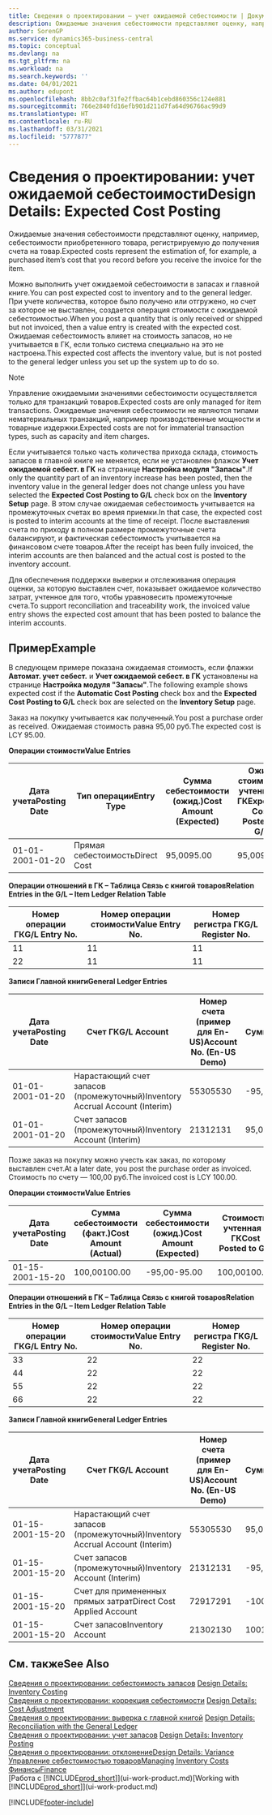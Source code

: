 ```yaml
---
title: Сведения о проектировании — учет ожидаемой себестоимости | Документация Майкрософт
description: Ожидаемые значения себестоимости представляют оценку, например, себестоимости приобретенного товара, регистрируемую до получения счета на товар.
author: SorenGP
ms.service: dynamics365-business-central
ms.topic: conceptual
ms.devlang: na
ms.tgt_pltfrm: na
ms.workload: na
ms.search.keywords: ''
ms.date: 04/01/2021
ms.author: edupont
ms.openlocfilehash: 8bb2c0af31fe2ffbac64b1cebd860356c124e881
ms.sourcegitcommit: 766e2840fd16efb901d211d7fa64d96766ac99d9
ms.translationtype: HT
ms.contentlocale: ru-RU
ms.lasthandoff: 03/31/2021
ms.locfileid: "5777877"
---
```

# <a name="design-details-expected-cost-posting"></a><span data-ttu-id="c5d21-103">Сведения о проектировании: учет ожидаемой себестоимости</span><span class="sxs-lookup"><span data-stu-id="c5d21-103">Design Details: Expected Cost Posting</span></span>
<span data-ttu-id="c5d21-104">Ожидаемые значения себестоимости представляют оценку, например, себестоимости приобретенного товара, регистрируемую до получения счета на товар.</span><span class="sxs-lookup"><span data-stu-id="c5d21-104">Expected costs represent the estimation of, for example, a purchased item’s cost that you record before you receive the invoice for the item.</span></span>  

 <span data-ttu-id="c5d21-105">Можно выполнить учет ожидаемой себестоимости в запасах и главной книге.</span><span class="sxs-lookup"><span data-stu-id="c5d21-105">You can post expected cost to inventory and to the general ledger.</span></span> <span data-ttu-id="c5d21-106">При учете количества, которое было получено или отгружено, но счет за которое не выставлен, создается операция стоимости с ожидаемой себестоимостью.</span><span class="sxs-lookup"><span data-stu-id="c5d21-106">When you post a quantity that is only received or shipped but not invoiced, then a value entry is created with the expected cost.</span></span> <span data-ttu-id="c5d21-107">Ожидаемая себестоимость влияет на стоимость запасов, но не учитывается в ГК, если только система специально на это не настроена.</span><span class="sxs-lookup"><span data-stu-id="c5d21-107">This expected cost affects the inventory value, but is not posted to the general ledger unless you set up the system up to do so.</span></span>  

> [!NOTE]  
>  <span data-ttu-id="c5d21-108">Управление ожидаемыми значениями себестоимости осуществляется только для транзакций товаров.</span><span class="sxs-lookup"><span data-stu-id="c5d21-108">Expected costs are only managed for item transactions.</span></span> <span data-ttu-id="c5d21-109">Ожидаемые значения себестоимости не являются типами нематериальных транзакций, например производственные мощности и товарные издержки.</span><span class="sxs-lookup"><span data-stu-id="c5d21-109">Expected costs are not for immaterial transaction types, such as capacity and item charges.</span></span>  

 <span data-ttu-id="c5d21-110">Если учитывается только часть количества прихода склада, стоимость запасов в главной книге не меняется, если не установлен флажок **Учет ожидаемой себест. в ГК** на странице **Настройка модуля "Запасы"**.</span><span class="sxs-lookup"><span data-stu-id="c5d21-110">If only the quantity part of an inventory increase has been posted, then the inventory value in the general ledger does not change unless you have selected the **Expected Cost Posting to G/L** check box on the **Inventory Setup** page.</span></span> <span data-ttu-id="c5d21-111">В этом случае ожидаемая себестоимость учитывается на промежуточных счетах во время приемки.</span><span class="sxs-lookup"><span data-stu-id="c5d21-111">In that case, the expected cost is posted to interim accounts at the time of receipt.</span></span> <span data-ttu-id="c5d21-112">После выставления счета по приходу в полном размере промежуточные счета балансируют, и фактическая себестоимость учитывается на финансовом счете товаров.</span><span class="sxs-lookup"><span data-stu-id="c5d21-112">After the receipt has been fully invoiced, the interim accounts are then balanced and the actual cost is posted to the inventory account.</span></span>  

 <span data-ttu-id="c5d21-113">Для обеспечения поддержки выверки и отслеживания операция оценки, за которую выставлен счет, показывает ожидаемое количество затрат, учтенное для того, чтобы уравновесить промежуточные счета.</span><span class="sxs-lookup"><span data-stu-id="c5d21-113">To support reconciliation and traceability work, the invoiced value entry shows the expected cost amount that has been posted to balance the interim accounts.</span></span>  

## <a name="example"></a><span data-ttu-id="c5d21-114">Пример</span><span class="sxs-lookup"><span data-stu-id="c5d21-114">Example</span></span>  
 <span data-ttu-id="c5d21-115">В следующем примере показана ожидаемая стоимость, если флажки **Автомат. учет себест.** и **Учет ожидаемой себест. в ГК** установлены на странице **Настройка модуля "Запасы"**.</span><span class="sxs-lookup"><span data-stu-id="c5d21-115">The following example shows expected cost if the **Automatic Cost Posting** check box and the **Expected Cost Posting to G/L** check box are selected on the **Inventory Setup** page.</span></span>  

 <span data-ttu-id="c5d21-116">Заказ на покупку учитывается как полученный.</span><span class="sxs-lookup"><span data-stu-id="c5d21-116">You post a purchase order as received.</span></span> <span data-ttu-id="c5d21-117">Ожидаемая стоимость равна 95,00 руб.</span><span class="sxs-lookup"><span data-stu-id="c5d21-117">The expected cost is LCY 95.00.</span></span>  

 <span data-ttu-id="c5d21-118">**Операции стоимости**</span><span class="sxs-lookup"><span data-stu-id="c5d21-118">**Value Entries**</span></span>  

|<span data-ttu-id="c5d21-119">Дата учета</span><span class="sxs-lookup"><span data-stu-id="c5d21-119">Posting Date</span></span>|<span data-ttu-id="c5d21-120">Тип операции</span><span class="sxs-lookup"><span data-stu-id="c5d21-120">Entry Type</span></span>|<span data-ttu-id="c5d21-121">Сумма себестоимости (ожид.)</span><span class="sxs-lookup"><span data-stu-id="c5d21-121">Cost Amount (Expected)</span></span>|<span data-ttu-id="c5d21-122">Ожид. стоимость, учтенная в ГК</span><span class="sxs-lookup"><span data-stu-id="c5d21-122">Expected Cost Posted to G/L</span></span>|<span data-ttu-id="c5d21-123">Ожидаемая себестоимость</span><span class="sxs-lookup"><span data-stu-id="c5d21-123">Expected Cost</span></span>|<span data-ttu-id="c5d21-124">Номер товарной операции</span><span class="sxs-lookup"><span data-stu-id="c5d21-124">Item Ledger Entry No.</span></span>|<span data-ttu-id="c5d21-125">Номер операции</span><span class="sxs-lookup"><span data-stu-id="c5d21-125">Entry No.</span></span>|  
|------------------|----------------|------------------------------|----------------------------------|-------------------|---------------------------|---------------|  
|<span data-ttu-id="c5d21-126">01-01-20</span><span class="sxs-lookup"><span data-stu-id="c5d21-126">01-01-20</span></span>|<span data-ttu-id="c5d21-127">Прямая себестоимость</span><span class="sxs-lookup"><span data-stu-id="c5d21-127">Direct Cost</span></span>|<span data-ttu-id="c5d21-128">95,00</span><span class="sxs-lookup"><span data-stu-id="c5d21-128">95.00</span></span>|<span data-ttu-id="c5d21-129">95,00</span><span class="sxs-lookup"><span data-stu-id="c5d21-129">95.00</span></span>|<span data-ttu-id="c5d21-130">Да</span><span class="sxs-lookup"><span data-stu-id="c5d21-130">Yes</span></span>|<span data-ttu-id="c5d21-131">1</span><span class="sxs-lookup"><span data-stu-id="c5d21-131">1</span></span>|<span data-ttu-id="c5d21-132">1</span><span class="sxs-lookup"><span data-stu-id="c5d21-132">1</span></span>|  

 <span data-ttu-id="c5d21-133">**Операции отношений в ГК – Таблица Связь с книгой товаров**</span><span class="sxs-lookup"><span data-stu-id="c5d21-133">**Relation Entries in the G/L – Item Ledger Relation Table**</span></span>  

|<span data-ttu-id="c5d21-134">Номер операции ГК</span><span class="sxs-lookup"><span data-stu-id="c5d21-134">G/L Entry No.</span></span>|<span data-ttu-id="c5d21-135">Номер операции стоимости</span><span class="sxs-lookup"><span data-stu-id="c5d21-135">Value Entry No.</span></span>|<span data-ttu-id="c5d21-136">Номер регистра ГК</span><span class="sxs-lookup"><span data-stu-id="c5d21-136">G/L Register No.</span></span>|  
|--------------------|---------------------|-----------------------|  
|<span data-ttu-id="c5d21-137">1</span><span class="sxs-lookup"><span data-stu-id="c5d21-137">1</span></span>|<span data-ttu-id="c5d21-138">1</span><span class="sxs-lookup"><span data-stu-id="c5d21-138">1</span></span>|<span data-ttu-id="c5d21-139">1</span><span class="sxs-lookup"><span data-stu-id="c5d21-139">1</span></span>|  
|<span data-ttu-id="c5d21-140">2</span><span class="sxs-lookup"><span data-stu-id="c5d21-140">2</span></span>|<span data-ttu-id="c5d21-141">1</span><span class="sxs-lookup"><span data-stu-id="c5d21-141">1</span></span>|<span data-ttu-id="c5d21-142">1</span><span class="sxs-lookup"><span data-stu-id="c5d21-142">1</span></span>|  

 <span data-ttu-id="c5d21-143">**Записи Главной книги**</span><span class="sxs-lookup"><span data-stu-id="c5d21-143">**General Ledger Entries**</span></span>  

|<span data-ttu-id="c5d21-144">Дата учета</span><span class="sxs-lookup"><span data-stu-id="c5d21-144">Posting Date</span></span>|<span data-ttu-id="c5d21-145">Счет ГК</span><span class="sxs-lookup"><span data-stu-id="c5d21-145">G/L Account</span></span>|<span data-ttu-id="c5d21-146">Номер счета (пример для En-US)</span><span class="sxs-lookup"><span data-stu-id="c5d21-146">Account No. (En-US Demo)</span></span>|<span data-ttu-id="c5d21-147">Сумма</span><span class="sxs-lookup"><span data-stu-id="c5d21-147">Amount</span></span>|<span data-ttu-id="c5d21-148">Номер операции</span><span class="sxs-lookup"><span data-stu-id="c5d21-148">Entry No.</span></span>|  
|------------------|------------------|---------------------------------|------------|---------------|  
|<span data-ttu-id="c5d21-149">01-01-20</span><span class="sxs-lookup"><span data-stu-id="c5d21-149">01-01-20</span></span>|<span data-ttu-id="c5d21-150">Нарастающий счет запасов (промежуточный)</span><span class="sxs-lookup"><span data-stu-id="c5d21-150">Inventory Accrual Account (Interim)</span></span>|<span data-ttu-id="c5d21-151">5530</span><span class="sxs-lookup"><span data-stu-id="c5d21-151">5530</span></span>|<span data-ttu-id="c5d21-152">-95,00</span><span class="sxs-lookup"><span data-stu-id="c5d21-152">-95.00</span></span>|<span data-ttu-id="c5d21-153">2</span><span class="sxs-lookup"><span data-stu-id="c5d21-153">2</span></span>|  
|<span data-ttu-id="c5d21-154">01-01-20</span><span class="sxs-lookup"><span data-stu-id="c5d21-154">01-01-20</span></span>|<span data-ttu-id="c5d21-155">Счет запасов (промежуточный)</span><span class="sxs-lookup"><span data-stu-id="c5d21-155">Inventory Account (Interim)</span></span>|<span data-ttu-id="c5d21-156">2131</span><span class="sxs-lookup"><span data-stu-id="c5d21-156">2131</span></span>|<span data-ttu-id="c5d21-157">95,00</span><span class="sxs-lookup"><span data-stu-id="c5d21-157">95.00</span></span>|<span data-ttu-id="c5d21-158">1</span><span class="sxs-lookup"><span data-stu-id="c5d21-158">1</span></span>|  

 <span data-ttu-id="c5d21-159">Позже заказ на покупку можно учесть как заказ, по которому выставлен счет.</span><span class="sxs-lookup"><span data-stu-id="c5d21-159">At a later date, you post the purchase order as invoiced.</span></span> <span data-ttu-id="c5d21-160">Стоимость по счету — 100,00 руб.</span><span class="sxs-lookup"><span data-stu-id="c5d21-160">The invoiced cost is LCY 100.00.</span></span>  

 <span data-ttu-id="c5d21-161">**Операции стоимости**</span><span class="sxs-lookup"><span data-stu-id="c5d21-161">**Value Entries**</span></span>  

|<span data-ttu-id="c5d21-162">Дата учета</span><span class="sxs-lookup"><span data-stu-id="c5d21-162">Posting Date</span></span>|<span data-ttu-id="c5d21-163">Сумма себестоимости (факт.)</span><span class="sxs-lookup"><span data-stu-id="c5d21-163">Cost Amount (Actual)</span></span>|<span data-ttu-id="c5d21-164">Сумма себестоимости (ожид.)</span><span class="sxs-lookup"><span data-stu-id="c5d21-164">Cost Amount (Expected)</span></span>|<span data-ttu-id="c5d21-165">Стоимость, учтенная в ГК</span><span class="sxs-lookup"><span data-stu-id="c5d21-165">Cost Posted to G/L</span></span>|<span data-ttu-id="c5d21-166">Ожидаемая себестоимость</span><span class="sxs-lookup"><span data-stu-id="c5d21-166">Expected Cost</span></span>|<span data-ttu-id="c5d21-167">Номер товарной операции</span><span class="sxs-lookup"><span data-stu-id="c5d21-167">Item Ledger Entry No.</span></span>|<span data-ttu-id="c5d21-168">Номер операции</span><span class="sxs-lookup"><span data-stu-id="c5d21-168">Entry No.</span></span>|  
|------------------|----------------------------|------------------------------|-------------------------|-------------------|---------------------------|---------------|  
|<span data-ttu-id="c5d21-169">01-15-20</span><span class="sxs-lookup"><span data-stu-id="c5d21-169">01-15-20</span></span>|<span data-ttu-id="c5d21-170">100,00</span><span class="sxs-lookup"><span data-stu-id="c5d21-170">100.00</span></span>|<span data-ttu-id="c5d21-171">-95,00</span><span class="sxs-lookup"><span data-stu-id="c5d21-171">-95.00</span></span>|<span data-ttu-id="c5d21-172">100,00</span><span class="sxs-lookup"><span data-stu-id="c5d21-172">100.00</span></span>|<span data-ttu-id="c5d21-173">Нет</span><span class="sxs-lookup"><span data-stu-id="c5d21-173">No</span></span>|<span data-ttu-id="c5d21-174">1</span><span class="sxs-lookup"><span data-stu-id="c5d21-174">1</span></span>|<span data-ttu-id="c5d21-175">2</span><span class="sxs-lookup"><span data-stu-id="c5d21-175">2</span></span>|  

 <span data-ttu-id="c5d21-176">**Операции отношений в ГК – Таблица Связь с книгой товаров**</span><span class="sxs-lookup"><span data-stu-id="c5d21-176">**Relation Entries in the G/L – Item Ledger Relation Table**</span></span>  

|<span data-ttu-id="c5d21-177">Номер операции ГК</span><span class="sxs-lookup"><span data-stu-id="c5d21-177">G/L Entry No.</span></span>|<span data-ttu-id="c5d21-178">Номер операции стоимости</span><span class="sxs-lookup"><span data-stu-id="c5d21-178">Value Entry No.</span></span>|<span data-ttu-id="c5d21-179">Номер регистра ГК</span><span class="sxs-lookup"><span data-stu-id="c5d21-179">G/L Register No.</span></span>|  
|--------------------|---------------------|-----------------------|  
|<span data-ttu-id="c5d21-180">3</span><span class="sxs-lookup"><span data-stu-id="c5d21-180">3</span></span>|<span data-ttu-id="c5d21-181">2</span><span class="sxs-lookup"><span data-stu-id="c5d21-181">2</span></span>|<span data-ttu-id="c5d21-182">2</span><span class="sxs-lookup"><span data-stu-id="c5d21-182">2</span></span>|  
|<span data-ttu-id="c5d21-183">4</span><span class="sxs-lookup"><span data-stu-id="c5d21-183">4</span></span>|<span data-ttu-id="c5d21-184">2</span><span class="sxs-lookup"><span data-stu-id="c5d21-184">2</span></span>|<span data-ttu-id="c5d21-185">2</span><span class="sxs-lookup"><span data-stu-id="c5d21-185">2</span></span>|  
|<span data-ttu-id="c5d21-186">5</span><span class="sxs-lookup"><span data-stu-id="c5d21-186">5</span></span>|<span data-ttu-id="c5d21-187">2</span><span class="sxs-lookup"><span data-stu-id="c5d21-187">2</span></span>|<span data-ttu-id="c5d21-188">2</span><span class="sxs-lookup"><span data-stu-id="c5d21-188">2</span></span>|  
|<span data-ttu-id="c5d21-189">6</span><span class="sxs-lookup"><span data-stu-id="c5d21-189">6</span></span>|<span data-ttu-id="c5d21-190">2</span><span class="sxs-lookup"><span data-stu-id="c5d21-190">2</span></span>|<span data-ttu-id="c5d21-191">2</span><span class="sxs-lookup"><span data-stu-id="c5d21-191">2</span></span>|  

 <span data-ttu-id="c5d21-192">**Записи Главной книги**</span><span class="sxs-lookup"><span data-stu-id="c5d21-192">**General Ledger Entries**</span></span>  

|<span data-ttu-id="c5d21-193">Дата учета</span><span class="sxs-lookup"><span data-stu-id="c5d21-193">Posting Date</span></span>|<span data-ttu-id="c5d21-194">Счет ГК</span><span class="sxs-lookup"><span data-stu-id="c5d21-194">G/L Account</span></span>|<span data-ttu-id="c5d21-195">Номер счета (пример для En-US)</span><span class="sxs-lookup"><span data-stu-id="c5d21-195">Account No. (En-US Demo)</span></span>|<span data-ttu-id="c5d21-196">Сумма</span><span class="sxs-lookup"><span data-stu-id="c5d21-196">Amount</span></span>|<span data-ttu-id="c5d21-197">Номер операции</span><span class="sxs-lookup"><span data-stu-id="c5d21-197">Entry No.</span></span>|  
|------------------|------------------|---------------------------------|------------|---------------|  
|<span data-ttu-id="c5d21-198">01-15-20</span><span class="sxs-lookup"><span data-stu-id="c5d21-198">01-15-20</span></span>|<span data-ttu-id="c5d21-199">Нарастающий счет запасов (промежуточный)</span><span class="sxs-lookup"><span data-stu-id="c5d21-199">Inventory Accrual Account (Interim)</span></span>|<span data-ttu-id="c5d21-200">5530</span><span class="sxs-lookup"><span data-stu-id="c5d21-200">5530</span></span>|<span data-ttu-id="c5d21-201">95,00</span><span class="sxs-lookup"><span data-stu-id="c5d21-201">95.00</span></span>|<span data-ttu-id="c5d21-202">4</span><span class="sxs-lookup"><span data-stu-id="c5d21-202">4</span></span>|  
|<span data-ttu-id="c5d21-203">01-15-20</span><span class="sxs-lookup"><span data-stu-id="c5d21-203">01-15-20</span></span>|<span data-ttu-id="c5d21-204">Счет запасов (промежуточный)</span><span class="sxs-lookup"><span data-stu-id="c5d21-204">Inventory Account (Interim)</span></span>|<span data-ttu-id="c5d21-205">2131</span><span class="sxs-lookup"><span data-stu-id="c5d21-205">2131</span></span>|<span data-ttu-id="c5d21-206">-95,00</span><span class="sxs-lookup"><span data-stu-id="c5d21-206">-95.00</span></span>|<span data-ttu-id="c5d21-207">3</span><span class="sxs-lookup"><span data-stu-id="c5d21-207">3</span></span>|  
|<span data-ttu-id="c5d21-208">01-15-20</span><span class="sxs-lookup"><span data-stu-id="c5d21-208">01-15-20</span></span>|<span data-ttu-id="c5d21-209">Счет для примененных прямых затрат</span><span class="sxs-lookup"><span data-stu-id="c5d21-209">Direct Cost Applied Account</span></span>|<span data-ttu-id="c5d21-210">7291</span><span class="sxs-lookup"><span data-stu-id="c5d21-210">7291</span></span>|<span data-ttu-id="c5d21-211">-100</span><span class="sxs-lookup"><span data-stu-id="c5d21-211">-100</span></span>|<span data-ttu-id="c5d21-212">6</span><span class="sxs-lookup"><span data-stu-id="c5d21-212">6</span></span>|  
|<span data-ttu-id="c5d21-213">01-15-20</span><span class="sxs-lookup"><span data-stu-id="c5d21-213">01-15-20</span></span>|<span data-ttu-id="c5d21-214">Счет запасов</span><span class="sxs-lookup"><span data-stu-id="c5d21-214">Inventory Account</span></span>|<span data-ttu-id="c5d21-215">2130</span><span class="sxs-lookup"><span data-stu-id="c5d21-215">2130</span></span>|<span data-ttu-id="c5d21-216">100</span><span class="sxs-lookup"><span data-stu-id="c5d21-216">100</span></span>|<span data-ttu-id="c5d21-217">5</span><span class="sxs-lookup"><span data-stu-id="c5d21-217">5</span></span>|  

## <a name="see-also"></a><span data-ttu-id="c5d21-218">См. также</span><span class="sxs-lookup"><span data-stu-id="c5d21-218">See Also</span></span>
 <span data-ttu-id="c5d21-219">[Сведения о проектировании: себестоимость запасов](design-details-inventory-costing.md) </span><span class="sxs-lookup"><span data-stu-id="c5d21-219">[Design Details: Inventory Costing](design-details-inventory-costing.md) </span></span>  
 <span data-ttu-id="c5d21-220">[Сведения о проектировании: коррекция себестоимости](design-details-cost-adjustment.md) </span><span class="sxs-lookup"><span data-stu-id="c5d21-220">[Design Details: Cost Adjustment](design-details-cost-adjustment.md) </span></span>  
 <span data-ttu-id="c5d21-221">[Сведения о проектировании: выверка с главной книгой](design-details-reconciliation-with-the-general-ledger.md) </span><span class="sxs-lookup"><span data-stu-id="c5d21-221">[Design Details: Reconciliation with the General Ledger](design-details-reconciliation-with-the-general-ledger.md) </span></span>  
 <span data-ttu-id="c5d21-222">[Сведения о проектировании: учет запасов](design-details-inventory-posting.md) </span><span class="sxs-lookup"><span data-stu-id="c5d21-222">[Design Details: Inventory Posting](design-details-inventory-posting.md) </span></span>  
 [<span data-ttu-id="c5d21-223">Сведения о проектировании: отклонение</span><span class="sxs-lookup"><span data-stu-id="c5d21-223">Design Details: Variance</span></span>](design-details-variance.md)  
 [<span data-ttu-id="c5d21-224">Управление себестоимостью товаров</span><span class="sxs-lookup"><span data-stu-id="c5d21-224">Managing Inventory Costs</span></span>](finance-manage-inventory-costs.md)  
 [<span data-ttu-id="c5d21-225">Финансы</span><span class="sxs-lookup"><span data-stu-id="c5d21-225">Finance</span></span>](finance.md)  
 <span data-ttu-id="c5d21-226">[Работа с [!INCLUDE[prod_short](includes/prod_short.md)]](ui-work-product.md)</span><span class="sxs-lookup"><span data-stu-id="c5d21-226">[Working with [!INCLUDE[prod_short](includes/prod_short.md)]](ui-work-product.md)</span></span>


[!INCLUDE[footer-include](includes/footer-banner.md)]